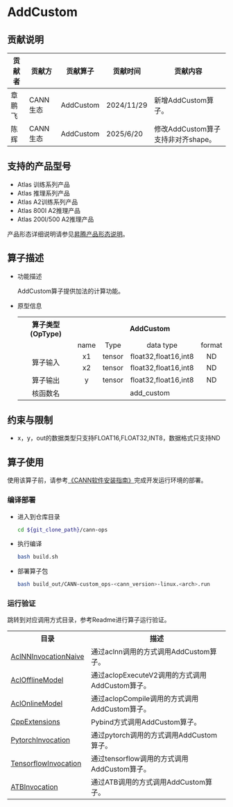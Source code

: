 # AddCustom 

## 贡献说明

| 贡献者 | 贡献方 | 贡献算子 | 贡献时间 | 贡献内容 |
|----|----|----|------|------|
| 章鹏飞 | CANN生态 | AddCustom | 2024/11/29 | 新增AddCustom算子。|
| 陈辉| CANN生态 | AddCustom | 2025/6/20 | 修改AddCustom算子支持非对齐shape。|

## 支持的产品型号

- Atlas 训练系列产品
- Atlas 推理系列产品
- Atlas A2训练系列产品
- Atlas 800I A2推理产品
- Atlas 200I/500 A2推理产品

产品形态详细说明请参见[昇腾产品形态说明](https://www.hiascend.com/document/redirect/CannCommunityProductForm)。

## 算子描述

- 功能描述    

  AddCustom算子提供加法的计算功能。

- 原型信息    

    <table>
    <tr><th align="center">算子类型(OpType)</th><th colspan="4" align="center">AddCustom</th></tr> 
    <tr><td align="center"> </td><td align="center">name</td><td align="center">Type</td><td align="center">data type</td><td align="center">format</td></tr>  
    <tr><td rowspan="3" align="center">算子输入</td>

    <tr><td align="center">x1</td><td align="center">tensor</td><td align="center">float32,float16,int8</td><td align="center">ND</td></tr> 

    <tr><td align="center">x2</td><td align="center">tensor</td><td align="center">float32,float16,int8</td><td align="center">ND</td></tr> 

    <tr><td rowspan="1" align="center">算子输出</td>
    <td align="center">y</td><td align="center">tensor</td><td align="center">float32,float16,int8</td><td align="center">ND</td></tr>  
    <tr><td rowspan="1" align="center">核函数名</td><td colspan="4" align="center">add_custom</td></tr>  
    </table>

## 约束与限制

- x，y，out的数据类型只支持FLOAT16,FLOAT32,INT8，数据格式只支持ND

## 算子使用

使用该算子前，请参考[《CANN软件安装指南》](https://hiascend.com/document/redirect/CannCommunityInstSoftware)完成开发运行环境的部署。

### 编译部署

  - 进入到仓库目录
    ```bash
    cd ${git_clone_path}/cann-ops
    ```

  - 执行编译
    ```bash
    bash build.sh
    ```

  - 部署算子包
    ```bash
    bash build_out/CANN-custom_ops-<cann_version>-linux.<arch>.run
    ```

### 运行验证

跳转到对应调用方式目录，参考Readme进行算子运行验证。

<table>
    <th>目录</th><th>描述</th>
    <tr>
        <td><a href="./examples/AclNNInvocationNaive"> AclNNInvocationNaive</td><td>通过aclnn调用的方式调用AddCustom算子。</td>
    </tr>
    <tr>
        <td><a href="./examples/AclOfflineModel"> AclOfflineModel</td><td>通过aclopExecuteV2调用的方式调用AddCustom算子。</td>
    </tr>
    <tr>
        <td><a href="./examples/AclOnlineModel"> AclOnlineModel</td><td>通过aclopCompile调用的方式调用AddCustom算子。</td>
    </tr>
    <tr>
        <td><a href="./examples/CppExtensions"> CppExtensions</td><td>Pybind方式调用AddCustom算子。</td>
    </tr>
    <tr>
        <td><a href="./examples/PytorchInvocation"> PytorchInvocation</td><td>通过pytorch调用的方式调用AddCustom算子。</td>
    </tr>
    <tr>
        <td><a href="./examples/TensorflowInvocation"> TensorflowInvocation</td><td>通过tensorflow调用的方式调用AddCustom算子。</td>
    </tr>
    <tr>
        <td><a href="./examples/ATBInvocation">ATBInvocation</td><td>通过ATB调用的方式调用AddCustom算子。</td>
    </tr>

</table>